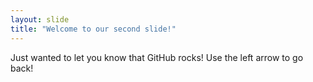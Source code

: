```yaml
---
layout: slide
title: "Welcome to our second slide!"
---
```

Just wanted to let you know that GitHub rocks!
Use the left arrow to go back!
